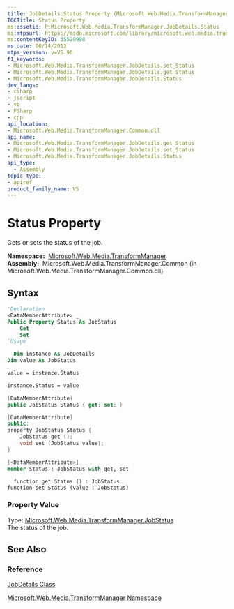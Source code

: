 ```yaml
---
title: JobDetails.Status Property (Microsoft.Web.Media.TransformManager)
TOCTitle: Status Property
ms:assetid: P:Microsoft.Web.Media.TransformManager.JobDetails.Status
ms:mtpsurl: https://msdn.microsoft.com/library/microsoft.web.media.transformmanager.jobdetails.status(v=VS.90)
ms:contentKeyID: 35520980
ms.date: 06/14/2012
mtps_version: v=VS.90
f1_keywords:
- Microsoft.Web.Media.TransformManager.JobDetails.set_Status
- Microsoft.Web.Media.TransformManager.JobDetails.get_Status
- Microsoft.Web.Media.TransformManager.JobDetails.Status
dev_langs:
- csharp
- jscript
- vb
- FSharp
- cpp
api_location:
- Microsoft.Web.Media.TransformManager.Common.dll
api_name:
- Microsoft.Web.Media.TransformManager.JobDetails.get_Status
- Microsoft.Web.Media.TransformManager.JobDetails.set_Status
- Microsoft.Web.Media.TransformManager.JobDetails.Status
api_type:
  - Assembly
topic_type:
- apiref
product_family_name: VS
---
```


# Status Property

Gets or sets the status of the job.

**Namespace:**  [Microsoft.Web.Media.TransformManager](microsoft-web-media-transformmanager-namespace.md)  
**Assembly:**  Microsoft.Web.Media.TransformManager.Common (in Microsoft.Web.Media.TransformManager.Common.dll)

## Syntax

```vb
'Declaration
<DataMemberAttribute> _
Public Property Status As JobStatus
    Get
    Set
'Usage

  Dim instance As JobDetails
Dim value As JobStatus

value = instance.Status

instance.Status = value
```

```csharp
[DataMemberAttribute]
public JobStatus Status { get; set; }
```

```cpp
[DataMemberAttribute]
public:
property JobStatus Status {
    JobStatus get ();
    void set (JobStatus value);
}
```

``` fsharp
[<DataMemberAttribute>]
member Status : JobStatus with get, set
```

```jscript
  function get Status () : JobStatus
function set Status (value : JobStatus)
```

### Property Value

Type: [Microsoft.Web.Media.TransformManager.JobStatus](jobstatus-enumeration-microsoft-web-media-transformmanager.md)  
The status of the job.  

## See Also

### Reference

[JobDetails Class](jobdetails-class-microsoft-web-media-transformmanager.md)

[Microsoft.Web.Media.TransformManager Namespace](microsoft-web-media-transformmanager-namespace.md)

